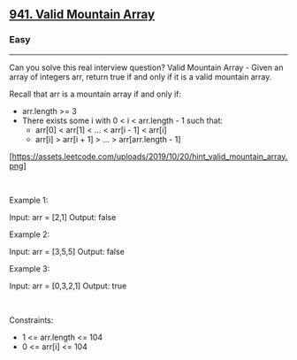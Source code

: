 <h2><a href="https://leetcode.com/problems/valid-mountain-array/">941. Valid Mountain Array</a></h2><h3>Easy</h3><hr>Can you solve this real interview question? Valid Mountain Array - Given an array of integers arr, return true if and only if it is a valid mountain array.

Recall that arr is a mountain array if and only if:

 * arr.length >= 3
 * There exists some i with 0 < i < arr.length - 1 such that:
   * arr[0] < arr[1] < ... < arr[i - 1] < arr[i]
   * arr[i] > arr[i + 1] > ... > arr[arr.length - 1]

[https://assets.leetcode.com/uploads/2019/10/20/hint_valid_mountain_array.png]

 

Example 1:

Input: arr = [2,1]
Output: false


Example 2:

Input: arr = [3,5,5]
Output: false


Example 3:

Input: arr = [0,3,2,1]
Output: true


 

Constraints:

 * 1 <= arr.length <= 104
 * 0 <= arr[i] <= 104